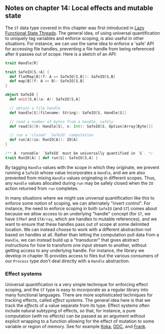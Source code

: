 ## Notes on chapter 14: Local effects and mutable state

The `ST` data type covered in this chapter was first introduced in [Lazy Functional State Threads](http://citeseerx.ist.psu.edu/viewdoc/summary?doi=10.1.1.50.3299). The general idea, of using universal quantification to uniquely tag variables and enforce scoping, is also useful in other situations. For instance, we can use the same idea to enforce a 'safe' API for accessing file handles, preventing a file handle from being referenced after it passes out of scope. Here is a sketch of an API:

~~~ scala
trait Handle[R]

trait SafeIO[S,+A] {
  def flatMap[B](f: A => SafeIO[S,B]): SafeIO[S,B]
  def map[B](f: A => B): SafeIO[S,B]
}

object SafeIO {
  def unit[S,A](a: A): SafeIO[S,A]

  // obtain a file handle
  def handle[S](filename: String): SafeIO[S, Handle[S]]

  // read a number of bytes from a handle, safely
  def read[S](h: Handle[S], n: Int): SafeIO[S, Option[Array[Byte]]]

  // run a 'closed' `SafeIO` computation
  def run[A](io: RunIO[A]): IO[A]
}

/** A 'runnable' `SafeIO` must be universally quantified in `S`. */
trait RunIO[A] { def run[S]: SafeIO[S,A] }
~~~

By tagging `Handle` values with the scope in which they originate, we prevent running a `SafeIO` whose value incorporates a `Handle`, and we are also prevented from mixing `Handle` values originating in different scopes. Thus, any `Handle` values allocated during `run` may be safely closed when the `IO` action returned from `run` completes.  

In many situations where we might use universal quantification like this to enforce some notion of scoping, we can alternately "invert control". For instance, the need to enforce scoping in both `SafeIO` (and `ST`) comes about because we allow access to an underlying "handle" concept (for `ST`, we have `STRef` and `STArray`, which are handles to mutable references), and we want to ensure that these handles pass out of scope at some delimited location. We can instead choose to work with a different abstraction not based on handles at all. Rather than letting the computation pull data from a `Handle`, we can instead build up a "transducer" that gives abstract instructions for how to transform one input stream to another, without getting access to any underlying handle. For instance, the library we develop in chapter 15 provides access to files but the various consumers of our `Process` type don't deal directly with a `Handle` abstraction.

### Effect systems

Universal quantification is a very simple technique for enforcing effect scoping, and the `ST` type is easy to incorporate as a regular library into many functional languages. There are more sophisticated techniques for tracking effects, called _effect systems_. The general idea here is that we track the _effects_ of a value separate from its type. Effect systems often include natural subtyping of effects, so that, for instance, a pure computation (with no effects) can be passed as an argument without explicit wrapping to a function allowing for the effect of mutation to some variable or region of memory. See for example [Koka](http://www.rise4fun.com/koka/tutorial), [DDC](http://www.haskell.org/haskellwiki/DDC), and [Frank](http://cs.ioc.ee/efftt/mcbride-slides.pdf).

